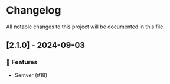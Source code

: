 # Changelog

All notable changes to this project will be documented in this file.

## [2.1.0] - 2024-09-03

### 🚀 Features

- Semver (#18)

<!-- generated by git-cliff -->
